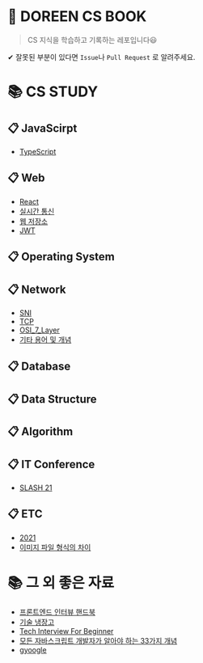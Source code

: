 # 👧 DOREEN CS BOOK

> CS 지식을 학습하고 기록하는 레포입니다😃

✔ 잘못된 부분이 있다면 `Issue`나 `Pull Request` 로 알려주세요.

# 📚 CS STUDY

## 📋 JavaScirpt

- [TypeScript](https://github.com/do02reen24/TIL/blob/master/JavaScript/typescript.md)

## 📋 Web

- [React](https://github.com/do02reen24/TIL/blob/master/Web/react.md)
- [실시간 통신](https://github.com/do02reen24/TIL/blob/master/Web/real-time.md)
- [웹 저장소](https://github.com/do02reen24/TIL/blob/master/Web/web-storage.md)
- [JWT](https://github.com/do02reen24/TIL/blob/master/Web/jwt.md)

## 📋 Operating System

## 📋 Network

- [SNI](https://github.com/do02reen24/TIL/blob/master/Network/SNI.md)
- [TCP](https://github.com/do02reen24/TIL/blob/master/Network/TCP.md)
- [OSI_7_Layer](https://github.com/do02reen24/TIL/blob/master/Network/OSI_7_Layer.pdf)
- [기타 용어 및 개념](https://github.com/do02reen24/TIL/blob/master/Network/etc.md)

## 📋 Database

## 📋 Data Structure

## 📋 Algorithm

## 📋 IT Conference

- [SLASH 21](https://github.com/do02reen24/TIL/blob/master/ITConference/SLASH21.md)

## 📋 ETC

- [2021](https://github.com/do02reen24/TIL/blob/master/ETC/2021.md)
- [이미지 파일 형식의 차이](https://github.com/do02reen24/TIL/blob/master/ETC/image.md)

# 📚 그 외 좋은 자료

- [프론트엔드 인터뷰 핸드북](https://github.com/yangshun/front-end-interview-handbook/blob/master/contents/kr/README.md)
- [기술 냉장고](https://github.com/GimunLee/tech-refrigerator)
- [Tech Interview For Beginner](https://github.com/JaeYeopHan/Interview_Question_for_Beginner)
- [모든 자바스크립트 개발자가 알아야 하는 33가지 개념](https://github.com/yjs03057/33-js-concepts)
- [gyoogle](https://gyoogle.dev/)
